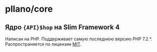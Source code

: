# pllano/core
## Ядро `{API}$hop` на Slim Framework 4
Написан на PHP. Поддерживает самую последнюю версию PHP 7.2.*. Распространяется по лицензии [MIT](https://opensource.org/licenses/MIT).
